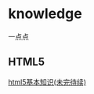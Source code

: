 # knowledge

一点点

## HTML5

<a href="https://github.com/haoxunba/knowledge/issues/1">html5基本知识(未完待续)</a> 
